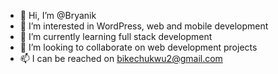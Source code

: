 - 👋 Hi, I’m @Bryanik
- 👀 I’m interested in WordPress, web and mobile development
- 🌱 I’m currently learning full stack development
- 💞️ I’m looking to collaborate on web development projects
- 📫 I can be reached on bikechukwu2@gmail.com

<!---
Bryanik/Bryanik is a ✨ special ✨ repository because its `README.md` (this file) appears on your GitHub profile.
You can click the Preview link to take a look at your changes.
--->
